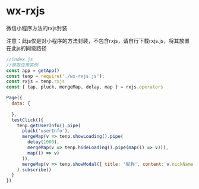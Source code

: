 # wx-rxjs
微信小程序方法的rxjs封装

注意：此js仅是对小程序的方法封装，不包含rxjs，请自行下载rxjs.js，将其放置在此js的同级路径

```javascript
//index.js
//获取应用实例
const app = getApp()
const tenp = require('./wx-rxjs.js');
const rxjs = tenp.rxjs
const { tap, pluck, mergeMap, delay, map } = rxjs.operators

Page({
  data: {
    
  },
  testClick(){
    tenp.getUserInfo().pipe(
      pluck('userInfo'),
      mergeMap(v => tenp.showLoading().pipe(
        delay(1000),
        mergeMap(v => tenp.hideLoading().pipe(map(() => v))),
        map(() => v)
      )),
      mergeMap(v => tenp.showModal({ title: '昵称', content: v.nickName, showCancel:false}))
    ).subscribe()
  }
})
```
